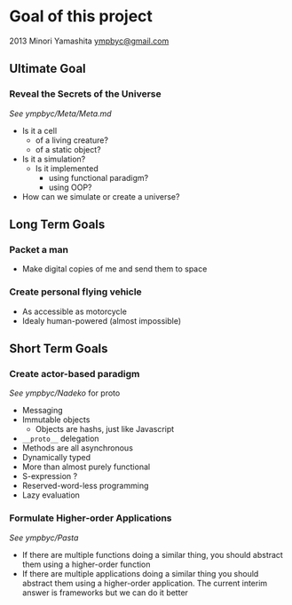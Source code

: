 Goal of this project
====================

2013 Minori Yamashita <ympbyc@gmail.com>

Ultimate Goal
-------------

### Reveal the Secrets of the Universe ###

*See ympbyc/Meta/Meta.md*

+ Is it a cell
  + of a living creature?
  + of a static object?
+ Is it a simulation?
  + Is it implemented
    - using functional paradigm?
    - using OOP?
+ How can we simulate or create a universe?

Long Term Goals
---------------

### Packet a man ###

+ Make digital copies of me and send them to space

### Create personal flying vehicle ###

+ As accessible as motorcycle
+ Idealy human-powered (almost impossible)

Short Term Goals
----------------

### Create actor-based paradigm ###

*See ympbyc/Nadeko* for proto

+ Messaging
+ Immutable objects
  + Objects are hashs, just like Javascript
+ `__proto__` delegation
+ Methods are all asynchronous
+ Dynamically typed
+ More than almost purely functional
+ S-expression ?
+ Reserved-word-less programming
+ Lazy evaluation

### Formulate Higher-order Applications ###

*See ympbyc/Pasta*

+ If there are multiple functions doing a similar thing, you should abstract them using a higher-order function
+ If there are multiple applications doing a similar thing you should abstract them using a higher-order application. The current interim answer is frameworks but we can do it better

